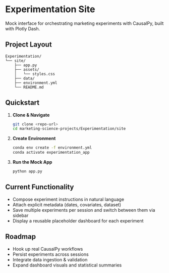 # Experimentation Site

Mock interface for orchestrating marketing experiments with CausalPy, built with Plotly Dash.

## Project Layout

```
Experimentation/
└── site/
    ├── app.py
    ├── assets/
    │   └── styles.css
    ├── data/
    ├── environment.yml
    └── README.md
```

## Quickstart

1. **Clone & Navigate**

   ```bash
   git clone <repo-url>
   cd marketing-science-projects/Experimentation/site
   ```

2. **Create Environment**

   ```bash
   conda env create -f environment.yml
   conda activate experimentation_app
   ```

3. **Run the Mock App**

   ```bash
   python app.py
   ```

## Current Functionality

- Compose experiment instructions in natural language
- Attach explicit metadata (dates, covariates, dataset)
- Save multiple experiments per session and switch between them via sidebar
- Display a reusable placeholder dashboard for each experiment

## Roadmap

- Hook up real CausalPy workflows
- Persist experiments across sessions
- Integrate data ingestion & validation
- Expand dashboard visuals and statistical summaries

